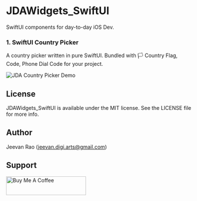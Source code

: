 # JDAWidgets_SwiftUI #
SwiftUI components for day-to-day iOS Dev.

### 1. SwiftUI Country Picker ###

A country picker written in pure SwiftUI. Bundled with 🏳 Country Flag, Code, Phone Dial Code for your project.

![JDA Country Picker Demo](https://github.com/byJeevan/JDAWidgets_SwiftUI/blob/master/country%20picker%20JDA.gif)


## License ##
JDAWidgets_SwiftUI is available under the MIT license. See the LICENSE file for more info.

## Author ##
Jeevan Rao (jeevan.digi.arts@gmail.com)

## Support ##
<a href="https://www.buymeacoffee.com/jeevan" target="_blank"><img src="https://cdn.buymeacoffee.com/buttons/default-white.png" alt="Buy Me A Coffee" style="height: 51px !important;width: 217px !important;" ></a>
